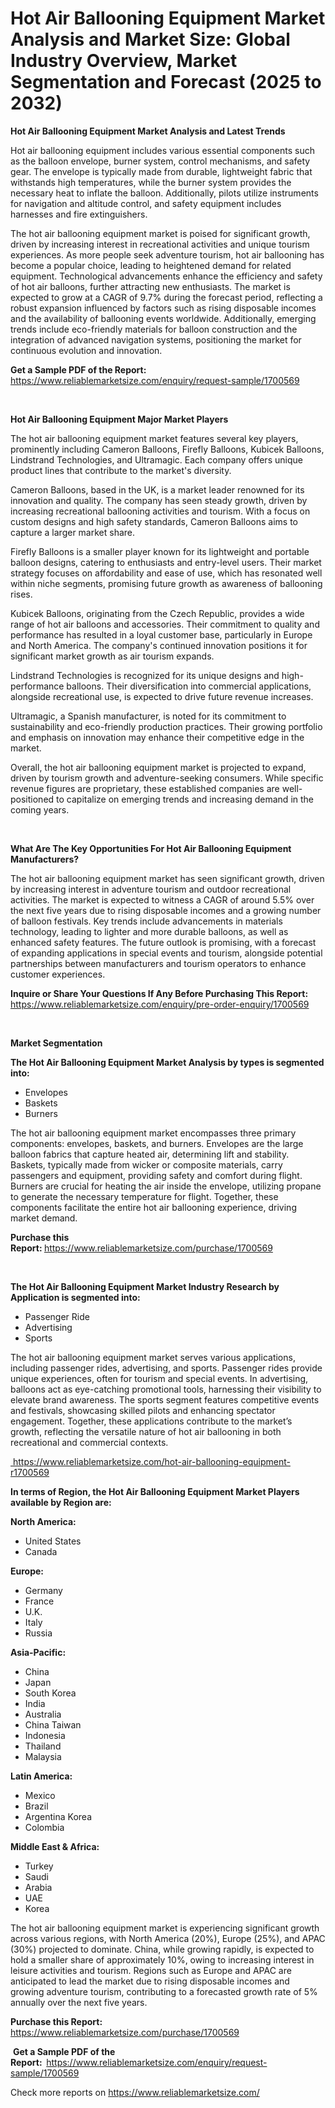<p><h1>Hot Air Ballooning Equipment Market Analysis and Market Size: Global Industry Overview, Market Segmentation and Forecast (2025 to 2032)</h1></p><p><strong>Hot Air Ballooning Equipment Market Analysis and Latest Trends</strong></p>
<p><p>Hot air ballooning equipment includes various essential components such as the balloon envelope, burner system, control mechanisms, and safety gear. The envelope is typically made from durable, lightweight fabric that withstands high temperatures, while the burner system provides the necessary heat to inflate the balloon. Additionally, pilots utilize instruments for navigation and altitude control, and safety equipment includes harnesses and fire extinguishers.</p><p>The hot air ballooning equipment market is poised for significant growth, driven by increasing interest in recreational activities and unique tourism experiences. As more people seek adventure tourism, hot air ballooning has become a popular choice, leading to heightened demand for related equipment. Technological advancements enhance the efficiency and safety of hot air balloons, further attracting new enthusiasts. The market is expected to grow at a CAGR of 9.7% during the forecast period, reflecting a robust expansion influenced by factors such as rising disposable incomes and the availability of ballooning events worldwide. Additionally, emerging trends include eco-friendly materials for balloon construction and the integration of advanced navigation systems, positioning the market for continuous evolution and innovation.</p></p>
<p><strong>Get a Sample PDF of the Report:&nbsp;</strong> <a href="https://www.reliablemarketsize.com/enquiry/request-sample/1700569?utm_campaign=1995&utm_medium=2&utm_source=Github&utm_content=ia&utm_term=19022025&utm_id=hot-air-ballooning-equipment">https://www.reliablemarketsize.com/enquiry/request-sample/1700569</a></p>
<p>&nbsp;</p>
<p><strong>Hot Air Ballooning Equipment Major Market Players</strong></p>
<p><p>The hot air ballooning equipment market features several key players, prominently including Cameron Balloons, Firefly Balloons, Kubicek Balloons, Lindstrand Technologies, and Ultramagic. Each company offers unique product lines that contribute to the market's diversity.</p><p>Cameron Balloons, based in the UK, is a market leader renowned for its innovation and quality. The company has seen steady growth, driven by increasing recreational ballooning activities and tourism. With a focus on custom designs and high safety standards, Cameron Balloons aims to capture a larger market share.</p><p>Firefly Balloons is a smaller player known for its lightweight and portable balloon designs, catering to enthusiasts and entry-level users. Their market strategy focuses on affordability and ease of use, which has resonated well within niche segments, promising future growth as awareness of ballooning rises.</p><p>Kubicek Balloons, originating from the Czech Republic, provides a wide range of hot air balloons and accessories. Their commitment to quality and performance has resulted in a loyal customer base, particularly in Europe and North America. The company's continued innovation positions it for significant market growth as air tourism expands.</p><p>Lindstrand Technologies is recognized for its unique designs and high-performance balloons. Their diversification into commercial applications, alongside recreational use, is expected to drive future revenue increases. </p><p>Ultramagic, a Spanish manufacturer, is noted for its commitment to sustainability and eco-friendly production practices. Their growing portfolio and emphasis on innovation may enhance their competitive edge in the market.</p><p>Overall, the hot air ballooning equipment market is projected to expand, driven by tourism growth and adventure-seeking consumers. While specific revenue figures are proprietary, these established companies are well-positioned to capitalize on emerging trends and increasing demand in the coming years.</p></p>
<p>&nbsp;</p>
<p><strong>What Are The Key Opportunities For Hot Air Ballooning Equipment Manufacturers?</strong></p>
<p><p>The hot air ballooning equipment market has seen significant growth, driven by increasing interest in adventure tourism and outdoor recreational activities. The market is expected to witness a CAGR of around 5.5% over the next five years due to rising disposable incomes and a growing number of balloon festivals. Key trends include advancements in materials technology, leading to lighter and more durable balloons, as well as enhanced safety features. The future outlook is promising, with a forecast of expanding applications in special events and tourism, alongside potential partnerships between manufacturers and tourism operators to enhance customer experiences.</p></p>
<p><strong>Inquire or Share Your Questions If Any Before Purchasing This Report:</strong> <a href="https://www.reliablemarketsize.com/enquiry/pre-order-enquiry/1700569?utm_campaign=1995&utm_medium=2&utm_source=Github&utm_content=ia&utm_term=19022025&utm_id=hot-air-ballooning-equipment">https://www.reliablemarketsize.com/enquiry/pre-order-enquiry/1700569</a></p>
<p>&nbsp;</p>
<p><strong>Market Segmentation</strong></p>
<p><strong>The Hot Air Ballooning Equipment Market Analysis by types is segmented into:</strong></p>
<p><ul><li>Envelopes</li><li>Baskets</li><li>Burners</li></ul></p>
<p><p>The hot air ballooning equipment market encompasses three primary components: envelopes, baskets, and burners. Envelopes are the large balloon fabrics that capture heated air, determining lift and stability. Baskets, typically made from wicker or composite materials, carry passengers and equipment, providing safety and comfort during flight. Burners are crucial for heating the air inside the envelope, utilizing propane to generate the necessary temperature for flight. Together, these components facilitate the entire hot air ballooning experience, driving market demand.</p></p>
<p><strong>Purchase this Report:&nbsp;</strong><a href="https://www.reliablemarketsize.com/purchase/1700569?utm_campaign=1995&utm_medium=2&utm_source=Github&utm_content=ia&utm_term=19022025&utm_id=hot-air-ballooning-equipment">https://www.reliablemarketsize.com/purchase/1700569</a></p>
<p>&nbsp;</p>
<p><strong>The Hot Air Ballooning Equipment Market Industry Research by Application is segmented into:</strong></p>
<p><ul><li>Passenger Ride</li><li>Advertising</li><li>Sports</li></ul></p>
<p><p>The hot air ballooning equipment market serves various applications, including passenger rides, advertising, and sports. Passenger rides provide unique experiences, often for tourism and special events. In advertising, balloons act as eye-catching promotional tools, harnessing their visibility to elevate brand awareness. The sports segment features competitive events and festivals, showcasing skilled pilots and enhancing spectator engagement. Together, these applications contribute to the market’s growth, reflecting the versatile nature of hot air ballooning in both recreational and commercial contexts.</p></p>
<p><a href="https://www.reliablemarketsize.com/hot-air-ballooning-equipment-r1700569?utm_campaign=1995&utm_medium=2&utm_source=Github&utm_content=ia&utm_term=19022025&utm_id=hot-air-ballooning-equipment">&nbsp;https://www.reliablemarketsize.com/hot-air-ballooning-equipment-r1700569</a></p>
<p><strong>In terms of Region, the Hot Air Ballooning Equipment Market Players available by Region are:</strong></p>
<p>
    <p> <strong> North America: </strong>
        <ul>
            <li>United States</li>
            <li>Canada</li>
        </ul>
        </p> 
    <p> <strong> Europe: </strong>
        <ul>
            <li>Germany</li>
            <li>France</li>
            <li>U.K.</li>
            <li>Italy</li>
            <li>Russia</li>
        </ul>
        </p> 
    <p> <strong> Asia-Pacific: </strong>
        <ul>
            <li>China</li>
            <li>Japan</li>
            <li>South Korea</li>
            <li>India</li>
            <li>Australia</li>
            <li>China Taiwan</li>
            <li>Indonesia</li>
            <li>Thailand</li>
            <li>Malaysia</li>
        </ul>
        </p> 
    <p> <strong> Latin America: </strong>
        <ul>
            <li>Mexico</li>
            <li>Brazil</li>
            <li>Argentina Korea</li>
            <li>Colombia</li>
        </ul>
        </p> 
    <p> <strong> Middle East & Africa: </strong>
        <ul>
            <li>Turkey</li>
            <li>Saudi</li>
            <li>Arabia</li>
            <li>UAE</li>
            <li>Korea</li>
        </ul>
    </p>
    </p>
<p><p>The hot air ballooning equipment market is experiencing significant growth across various regions, with North America (20%), Europe (25%), and APAC (30%) projected to dominate. China, while growing rapidly, is expected to hold a smaller share of approximately 10%, owing to increasing interest in leisure activities and tourism. Regions such as Europe and APAC are anticipated to lead the market due to rising disposable incomes and growing adventure tourism, contributing to a forecasted growth rate of 5% annually over the next five years.</p></p>
<p><strong>Purchase this Report: </strong><a href="https://www.reliablemarketsize.com/purchase/1700569?utm_campaign=1995&utm_medium=2&utm_source=Github&utm_content=ia&utm_term=19022025&utm_id=hot-air-ballooning-equipment">https://www.reliablemarketsize.com/purchase/1700569</a></p>
<p>&nbsp;<strong>Get a Sample PDF of the Report:&nbsp;&nbsp;</strong><a href="https://www.reliablemarketsize.com/enquiry/request-sample/1700569?utm_campaign=1995&utm_medium=2&utm_source=Github&utm_content=ia&utm_term=19022025&utm_id=hot-air-ballooning-equipment">https://www.reliablemarketsize.com/enquiry/request-sample/1700569</a></p>
<p><strong></strong></p>
<p>Check more reports on <a href="https://www.reliablemarketsize.com/?utm_campaign=1995&utm_medium=2&utm_source=Github&utm_content=ia&utm_term=19022025&utm_id=hot-air-ballooning-equipment">https://www.reliablemarketsize.com/</a></p>